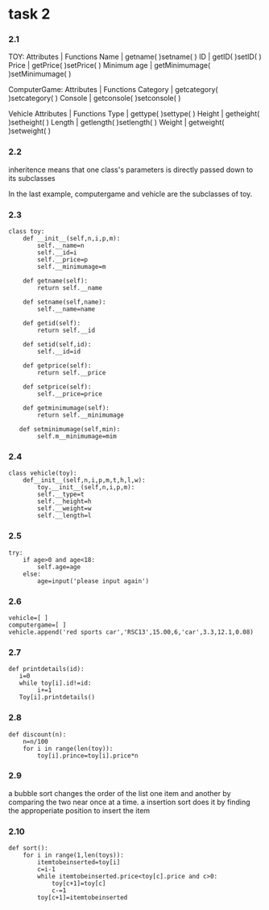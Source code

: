 # task 2
### 2.1
TOY:
Attributes        | Functions
Name              | getname( )setname( )
ID                    | getID( )setID( )
Price               | getPrice( )setPrice( )
Minimum age  | getMinimumage( )setMinimumage( )

ComputerGame:
Attributes        | Functions
Category         | getcategory( )setcategory( )
Console          | getconsole( )setconsole( )

Vehicle
Attributes        | Functions
Type                | gettype( )settype( )
Height             | getheight( )setheight( )
Length             | getlength( )setlength( )
Weight             | getweight( )setweight( )

### 2.2
inheritence means that one class's parameters is directly passed down to its subclasses

In the last example, computergame and vehicle are the subclasses of toy.

### 2.3

    class toy:
        def __init__(self,n,i,p,m):
            self.__name=n
            self.__id=i
            self.__price=p
            self.__minimumage=m
        
        def getname(self):
            return self.__name
            
        def setname(self,name):
            self.__name=name
            
        def getid(self):
            return self.__id
        
        def setid(self,id):
            self.__id=id
        
        def getprice(self):
            return self.__price
            
        def setprice(self):
            self.__price=price
        
        def getminimumage(self):
            return self.__minimumage
       
       def setminimumage(self,min):
            self.m__minimumage=mim
            
        
### 2.4

    class vehicle(toy):
        def__init__(self,n,i,p,m,t,h,l,w):
            toy.__init__(self,n,i,p,m):
            self.__type=t
            self.__height=h
            self.__weight=w
            self.__length=l
            
            
### 2.5

    try:
        if age>0 and age<18:
            self.age=age
        else:
            age=input('please input again')
        

### 2.6

    vehicle=[ ]
    computergame=[ ]
    vehicle.append('red sports car','RSC13',15.00,6,'car',3.3,12.1,0.08)
    
### 2.7

    def printdetails(id):
       i=0
       while toy[i].id!=id:
            i+=1
       Toy[i].printdetails()
       
       
### 2.8

    def discount(n):
        n=n/100
        for i in range(len(toy)):
            toy[i].prince=toy[i].price*n
    

### 2.9

 a bubble sort changes the order of the list one item and another by comparing the two near once at a time.
 a insertion sort does it by finding the approperiate position to insert the item
 
 ### 2.10
 
 
    def sort():
        for i in range(1,len(toys)):
            itemtobeinserted=toy[i]
            c=i-1
            while itemtobeinserted.price<toy[c].price and c>0:
                toy[c+1]=toy[c]
                c-=1
            toy[c+1]=itemtobeinserted
